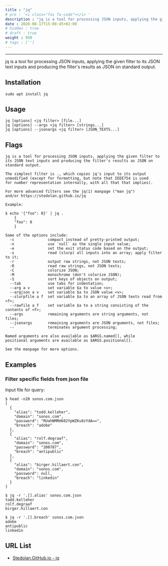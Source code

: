 ```yaml
---
title : "jq"
# pre : '<i class="fas fa-code"></i> '
description : "jq is a tool for processing JSON inputs, applying the given filter to its JSON text inputs and producing the filter's results as JSON on standard output."
date : 2020-08-17T15:08:45+02:00
# hidden : true
# draft : true
weight : 950
# tags : ['']
---
```


---

jq is a tool for processing JSON inputs, applying the given filter to its JSON text inputs and producing the filter's results as JSON on standard output.

## Installation

```plain
sudo apt install jq
```

## Usage

```plain
jq [options] <jq filter> [file...]
jq [options] --args <jq filter> [strings...]
jq [options] --jsonargs <jq filter> [JSON_TEXTS...]
```

## Flags

```plain
jq is a tool for processing JSON inputs, applying the given filter to
its JSON text inputs and producing the filter's results as JSON on
standard output.

The simplest filter is ., which copies jq's input to its output
unmodified (except for formatting, but note that IEEE754 is used
for number representation internally, with all that that implies).

For more advanced filters see the jq(1) manpage ("man jq")
and/or https://stedolan.github.io/jq

Example:

$ echo '{"foo": 0}' | jq .
    {
    "foo": 0
    }

Some of the options include:
  -c               compact instead of pretty-printed output;
  -n               use `null` as the single input value;
  -e               set the exit status code based on the output;
  -s               read (slurp) all inputs into an array; apply filter to it;
  -r               output raw strings, not JSON texts;
  -R               read raw strings, not JSON texts;
  -C               colorize JSON;
  -M               monochrome (don't colorize JSON);
  -S               sort keys of objects on output;
  --tab            use tabs for indentation;
  --arg a v        set variable $a to value <v>;
  --argjson a v    set variable $a to JSON value <v>;
  --slurpfile a f  set variable $a to an array of JSON texts read from <f>;
  --rawfile a f    set variable $a to a string consisting of the contents of <f>;
  --args           remaining arguments are string arguments, not files;
  --jsonargs       remaining arguments are JSON arguments, not files;
  --               terminates argument processing;

Named arguments are also available as $ARGS.named[], while
positional arguments are available as $ARGS.positional[].

See the manpage for more options.
```

## Examples

### Filter specific fields from json file

Input file for query:

```plain
$ head -n20 sonos.com.json
[
  {
    "alias": "todd.kelleher",
    "domain": "sonos.com",
    "password": "RUahNMRH682YpWZKu8zYdA==",
    "breach": "adobe"
  },
  {
    "alias": "rolf.degraaf",
    "domain": "sonos.com",
    "password": "200787",
    "breach": "antipublic"
  },
  {
    "alias": "birger.hillaert.con",
    "domain": "sonos.com",
    "password": null,
    "breach": "linkedin"
  }
]
```

```plain
$ jq -r '.[].alias' sonos.com.json
todd.kelleher
rolf.degraaf
birger.hillaert.con
```

```plain
$ jq -r '.[].breach' sonos.com.json
adobe
antipublic
linkedin
```

## URL List

- [Stedolan.GitHub.io - jq](https://stedolan.github.io/jq/)
